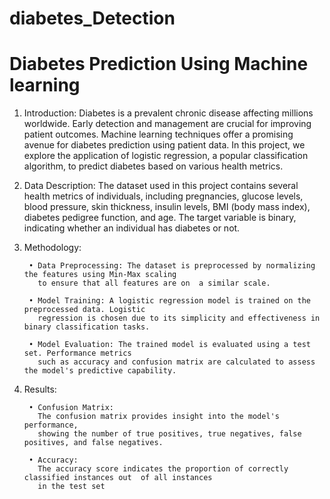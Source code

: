 # diabetes_Detection
# Diabetes Prediction Using Machine learning
1. Introduction: Diabetes is a prevalent chronic disease affecting millions worldwide. Early 
detection and management are crucial for improving patient outcomes. Machine learning 
techniques offer a promising avenue for diabetes prediction using patient data. In this project, we 
explore the application of logistic regression, a popular classification algorithm, to predict diabetes 
based on various health metrics.
2. Data Description: The dataset used in this project contains several health metrics of individuals, 
including pregnancies, glucose levels, blood pressure, skin thickness, insulin levels, BMI (body mass 
index), diabetes pedigree function, and age. The target variable is binary, indicating whether an 
individual has diabetes or not.

3. Methodology:
   
        • Data Preprocessing: The dataset is preprocessed by normalizing the features using Min-Max scaling
          to ensure that all features are on  a similar scale.

        • Model Training: A logistic regression model is trained on the preprocessed data. Logistic 
          regression is chosen due to its simplicity and effectiveness in binary classification tasks.

        • Model Evaluation: The trained model is evaluated using a test set. Performance metrics 
          such as accuracy and confusion matrix are calculated to assess the model's predictive capability.

4. Results:
   
        • Confusion Matrix:
          The confusion matrix provides insight into the model's performance, 
          showing the number of true positives, true negatives, false positives, and false negatives.
   
        • Accuracy:
          The accuracy score indicates the proportion of correctly classified instances out  of all instances
          in the test set
